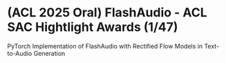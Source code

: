 # (ACL 2025 Oral) FlashAudio - ACL SAC Hightlight Awards (1/47)
PyTorch Implementation of FlashAudio with Rectified Flow Models in Text-to-Audio Generation
